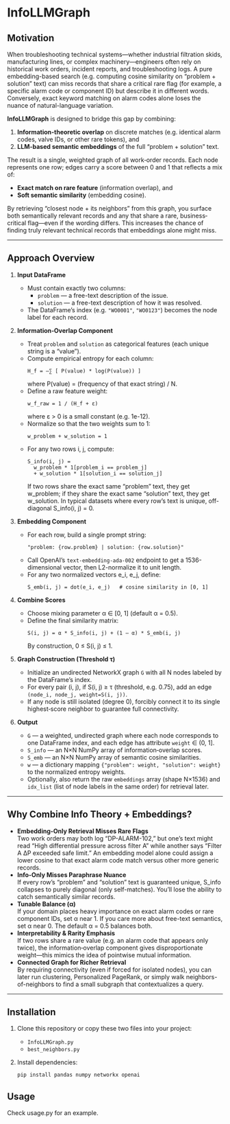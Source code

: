 # InfoLLMGraph

## Motivation

When troubleshooting technical systems—whether industrial filtration skids, manufacturing lines, or complex machinery—engineers often rely on historical work orders, incident reports, and troubleshooting logs. A pure embedding-based search (e.g. computing cosine similarity on “problem + solution” text) can miss records that share a critical rare flag (for example, a specific alarm code or component ID) but describe it in different words. Conversely, exact keyword matching on alarm codes alone loses the nuance of natural-language variation.

**InfoLLMGraph** is designed to bridge this gap by combining:

1. **Information-theoretic overlap** on discrete matches (e.g. identical alarm codes, valve IDs, or other rare tokens), and  
2. **LLM-based semantic embeddings** of the full “problem + solution” text.  

The result is a single, weighted graph of all work‐order records. Each node represents one row; edges carry a score between 0 and 1 that reflects a mix of:
- **Exact match on rare feature** (information overlap), and  
- **Soft semantic similarity** (embedding cosine).  

By retrieving “closest node + its neighbors” from this graph, you surface both semantically relevant records and any that share a rare, business‐critical flag—even if the wording differs. This increases the chance of finding truly relevant technical records that embeddings alone might miss.

---

## Approach Overview

1. **Input DataFrame**  
   - Must contain exactly two columns:  
     - `problem` — a free-text description of the issue.  
     - `solution` — a free-text description of how it was resolved.  
   - The DataFrame’s index (e.g. `"WO0001"`, `"WO0123"`) becomes the node label for each record.

2. **Information‐Overlap Component**  
   - Treat `problem` and `solution` as categorical features (each unique string is a “value”).  
   - Compute empirical entropy for each column:  
     ```
     H_f = –∑ [ P(value) * log(P(value)) ]  
     ```
     where P(value) = (frequency of that exact string) / N.  
   - Define a raw feature weight:  
     ```
     w_f_raw = 1 / (H_f + ε)
     ```  
     where ε > 0 is a small constant (e.g. 1e-12).  
   - Normalize so that the two weights sum to 1:  
     ```
     w_problem + w_solution = 1
     ```  
   - For any two rows i, j, compute:  
     ```
     S_info(i, j) = 
       w_problem * 1[problem_i == problem_j]
       + w_solution * 1[solution_i == solution_j]
     ```  
     If two rows share the exact same “problem” text, they get w_problem; if they share the exact same “solution” text, they get w_solution. In typical datasets where every row’s text is unique, off-diagonal S_info(i, j) = 0.

3. **Embedding Component**  
   - For each row, build a single prompt string:  
     ```
     "problem: {row.problem} | solution: {row.solution}"
     ```  
   - Call OpenAI’s `text-embedding-ada-002` endpoint to get a 1536-dimensional vector, then L2-normalize it to unit length.  
   - For any two normalized vectors e_i, e_j, define:  
     ```
     S_emb(i, j) = dot(e_i, e_j)   # cosine similarity in [0, 1]
     ```

4. **Combine Scores**  
   - Choose mixing parameter α ∈ [0, 1] (default α = 0.5).  
   - Define the final similarity matrix:  
     ```
     S(i, j) = α * S_info(i, j) + (1 – α) * S_emb(i, j)
     ```  
     By construction, 0 ≤ S(i, j) ≤ 1.

5. **Graph Construction (Threshold τ)**  
   - Initialize an undirected NetworkX graph `G` with all N nodes labeled by the DataFrame’s index.  
   - For every pair (i, j), if S(i, j) ≥ τ (threshold, e.g. 0.75), add an edge `(node_i, node_j, weight=S(i, j))`.  
   - If any node is still isolated (degree 0), forcibly connect it to its single highest‐score neighbor to guarantee full connectivity.

6. **Output**  
   - `G` — a weighted, undirected graph where each node corresponds to one DataFrame index, and each edge has attribute `weight` ∈ (0, 1].  
   - `S_info` — an N×N NumPy array of information‐overlap scores.  
   - `S_emb` — an N×N NumPy array of semantic cosine similarities.  
   - `w` — a dictionary mapping `{"problem": weight, "solution": weight}` to the normalized entropy weights.  
   - Optionally, also return the raw `embeddings` array (shape N×1536) and `idx_list` (list of node labels in the same order) for retrieval later.

---

## Why Combine Info Theory + Embeddings?

- **Embedding-Only Retrieval Misses Rare Flags**  
  Two work orders may both log “DP-ALARM-102,” but one’s text might read “High differential pressure across filter A” while another says “Filter A ΔP exceeded safe limit.” An embedding model alone could assign a lower cosine to that exact alarm code match versus other more generic records.  
- **Info-Only Misses Paraphrase Nuance**  
  If every row’s “problem” and “solution” text is guaranteed unique, S_info collapses to purely diagonal (only self-matches). You’ll lose the ability to catch semantically similar records.  
- **Tunable Balance (α)**  
  If your domain places heavy importance on exact alarm codes or rare component IDs, set α near 1. If you care more about free-text semantics, set α near 0. The default α = 0.5 balances both.  
- **Interpretability & Rarity Emphasis**  
  If two rows share a rare value (e.g. an alarm code that appears only twice), the information‐overlap component gives disproportionate weight—this mimics the idea of pointwise mutual information.  
- **Connected Graph for Richer Retrieval**  
  By requiring connectivity (even if forced for isolated nodes), you can later run clustering, Personalized PageRank, or simply walk neighbors-of-neighbors to find a small subgraph that contextualizes a query.

---

## Installation

1. Clone this repository or copy these two files into your project:
   - `InfoLLMGraph.py`
   - `best_neighbors.py`

2. Install dependencies:
   ```bash
   pip install pandas numpy networkx openai

## Usage

Check usage.py for an example.
